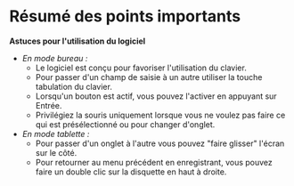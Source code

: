 # Résumé des points importants

**Astuces pour l'utilisation du logiciel**

- *En mode bureau :*
    - Le logiciel est conçu pour favoriser l'utilisation du clavier.
    - Pour passer d'un champ de saisie à un autre utiliser la touche tabulation du clavier.
    - Lorsqu'un bouton est actif, vous pouvez l'activer en appuyant sur Entrée.
    - Privilégiez la souris uniquement lorsque vous ne voulez pas faire ce qui est présélectionné ou pour changer d'onglet. 
- *En mode tablette :*
    - Pour passer d'un onglet à l'autre vous pouvez "faire glisser" l'écran sur le côté.
    - Pour retourner au menu précédent en enregistrant, vous pouvez faire un double clic sur la disquette en haut à droite.
